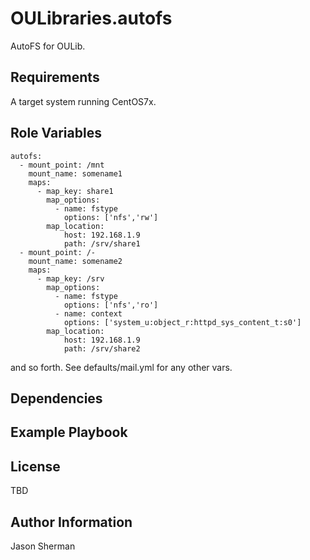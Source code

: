 OULibraries.autofs
=========

AutoFS for OULib.

Requirements
------------

A target system running CentOS7x.

Role Variables
--------------

```
autofs:
  - mount_point: /mnt
    mount_name: somename1
    maps:
      - map_key: share1
        map_options:
          - name: fstype
            options: ['nfs','rw']
        map_location:
            host: 192.168.1.9
            path: /srv/share1
  - mount_point: /-
    mount_name: somename2
    maps:
      - map_key: /srv
        map_options:
          - name: fstype
            options: ['nfs','ro']
          - name: context
            options: ['system_u:object_r:httpd_sys_content_t:s0']
        map_location:
            host: 192.168.1.9
            path: /srv/share2
```
and so forth. See defaults/mail.yml for any other vars.

Dependencies
------------


Example Playbook
----------------


License
-------

TBD

Author Information
------------------

Jason Sherman
